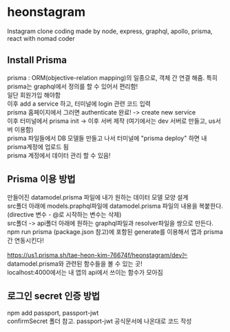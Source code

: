 # heonstagram
Instagram clone coding made by node, express, graphql, apollo, prisma, react with nomad coder


## Install Prisma
prisma : ORM(objective-relation mapping)의 일종으로, 객체 간 연결 해줌. 특히 prisma는 graphql에서 정의를 할 수 있어서 편리함!  
일단 회원가입 해야함  
이후 add a service 하고, 터미널에 login 관련 코드 입력  
prisma 홈페이지에서 그러면 authenticate 완료! -> create new service  
이후 터미널에서 prisma init -> 이후 서버 제작 (여기에서는 dev 서버로 만들고, us서버 이용함)  
prisma 파일들에서 DB 모델들 만들고 나서 터미널에 "prisma deploy" 하면 내 prisma계정에 업로드 됨  
prisma 계정에서 데이터 관리 할 수 있음!


## Prisma 이용 방법
만들어진 datamodel.prisma 파일에 내가 원하는 데이터 모델 모양 설계  
src폴더 아래에 models.praphql파일에 datamodel.prisma 파일의 내용을 복붙한다. (directive 변수 - @로 시작하는 변수는 삭제)  
src폴더 -> api폴더 아래에 원하는 graphql파일과 resolver파일을 쌍으로 만든다.  
npm run prisma (package.json 참고)에 포함된 generate를 이용해서 앱과 prisma 간 연동시킨다!  

https://us1.prisma.sh/tae-heon-kim-76674f/heonstagram/dev는 datamodel.prisma와 관련된 함수들을 볼 수 있는 곳!  
localhost:4000에서는 내 앱의 api에서 쓰이는 함수가 모아짐  


## 로그인 secret 인증 방법
npm add passport, passport-jwt  
confirmSecret 폴더 참고. passport-jwt 공식문서에 나온대로 코드 작성  

